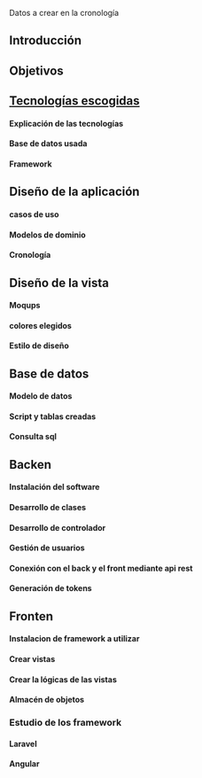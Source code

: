 Datos a crear en la cronología 
## Introducción
## Objetivos
## [Tecnologías escogidas](/Documentacion/Tecnologías_escogidas.md)
#### Explicación de las tecnologías 
#### Base de datos usada 
#### Framework
## Diseño de la aplicación
#### casos de uso 
#### Modelos de dominio
#### Cronología
## Diseño de la vista
#### Moqups
#### colores elegidos 
#### Estilo de diseño
## Base de datos
#### Modelo de datos 
#### Script y tablas creadas 
#### Consulta sql
## Backen
#### Instalación del software
#### Desarrollo de clases
#### Desarrollo de controlador
#### Gestión de usuarios
#### Conexión con el back y el front mediante api rest
#### Generación de tokens
## Fronten 
#### Instalacion de framework  a utilizar 
#### Crear vistas
#### Crear la lógicas de las vistas
#### Almacén de objetos 
### Estudio de los framework 
#### Laravel 
#### Angular

